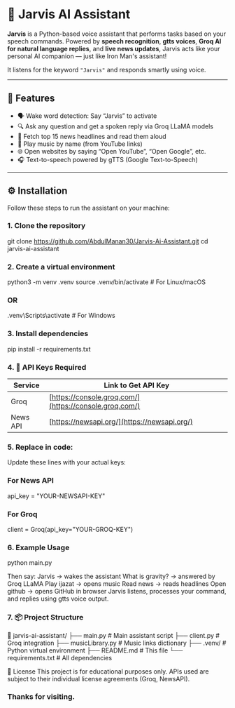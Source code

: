 # 🤖 Jarvis AI Assistant

**Jarvis** is a Python-based voice assistant that performs tasks based on your speech commands. Powered by **speech recognition**, **gtts voices**, **Groq AI for natural language replies**, and **live news updates**, Jarvis acts like your personal AI companion — just like Iron Man's assistant!

It listens for the keyword `"Jarvis"` and responds smartly using voice.

---

## 🧩 Features

- 🗣️ Wake word detection: Say “Jarvis” to activate
- 🔍 Ask any question and get a spoken reply via Groq LLaMA models
- 📰 Fetch top 15 news headlines and read them aloud
- 🎵 Play music by name (from YouTube links)
- 🌐 Open websites by saying “Open YouTube”, “Open Google”, etc.
- 🎧 Text-to-speech powered by gTTS (Google Text-to-Speech)
---

## ⚙️ Installation

Follow these steps to run the assistant on your machine:

### 1. Clone the repository

git clone https://github.com/AbdulManan30/Jarvis-Ai-Assistant.git
cd jarvis-ai-assistant

### 2. Create a virtual environment

python3 -m venv .venv
source .venv/bin/activate     # For Linux/macOS
### OR
.venv\Scripts\activate        # For Windows

### 3. Install dependencies

pip install -r requirements.txt


### 4. 🔑 API Keys Required

| Service    | Link to Get API Key                                      |
| ---------- | -------------------------------------------------------- |
| Groq       | [https://console.groq.com/](https://console.groq.com/)   |
| News API   | [https://newsapi.org/](https://newsapi.org/)             |

### 5. Replace in code:
Update these lines with your actual keys:

### For News API
api_key = "YOUR-NEWSAPI-KEY"

### For Groq
client = Groq(api_key="YOUR-GROQ-KEY")

### 6. Example Usage
python main.py

Then say:
Jarvis → wakes the assistant
What is gravity? → answered by Groq LLaMA
Play ijazat → opens music
Read news → reads headlines
Open github → opens GitHub in browser
Jarvis listens, processes your command, and replies using gtts voice output.

### 7. 📦 Project Structure
📁 jarvis-ai-assistant/
├── main.py           # Main assistant script
├── client.py         # Groq integration
├── musicLibrary.py   # Music links dictionary
├── .venv/            # Python virtual environment
├── README.md         # This file
└── requirements.txt  # All dependencies

📝 License
This project is for educational purposes only.
APIs used are subject to their individual license agreements (Groq, NewsAPI).

### Thanks for visiting.


